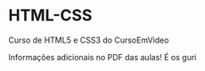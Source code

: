 # HTML-CSS
Curso de HTML5 e CSS3 do CursoEmVideo

Informações adicionais no PDF das aulas!
É os guri